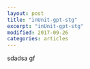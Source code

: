 ```yaml
---
layout: post
title: "inUnit-gpt-stg"
excerpt: "inUnit-gpt-stg"
modified: 2017-09-26
categories: articles
---
```

<div class="apester-media" data-media-id="5e9f169a7d45150789619ee3" height="350"></div><script async src="https://static.stg.apester.com/js/sdk/latest/apester-sdk.js"></script>
sdadsa
gf
